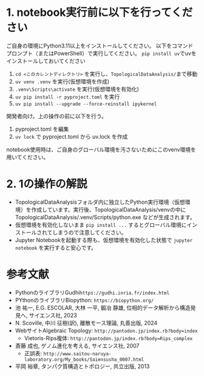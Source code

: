 # 1. notebook実行前に以下を行ってください

ご自身の環境にPython3.11以上をインストールしてください。
以下をコマンドプロンプト（またはPowerShell）で実行してください。
`pip install uv`でuvをインストールしておいてください

1. `cd <このカレントディレクトリ>` を実行し、`TopologicalDataAnalysis/`まで移動
2. `uv venv .venv` を実行(仮想環境を作成)
3. `.venv\Scripts\activate` を実行(仮想環境を有効化)
4. `uv pip install -r pyproject.toml` を実行
5. `uv pip install --upgrade --force-reinstall ipykernel`

開発者向け。上の操作の前に以下を行う。
1. pyproject.toml を編集
2. `uv lock` で pyproject.toml から uv.lock を作成

notebook使用時は、ご自身のグローバル環境を汚さないためにこのvenv環境を用いてください。

# 2. 1の操作の解説

- TopologicalDataAnalysisフォルダ内に独立したPython実行環境（仮想環境）を作成しています。実行後、TopologicalDataAnalysis/venvの中に TopologicalDataAnalysis/.venv/Scripts/python.exe などが生成されます。
- 仮想環境を有効化しないまま `pip install ...` するとグローバル環境にインストールされてしまうので注意してください。
- Jupyter Notebookを起動する際も、仮想環境を有効化した状態で `jupyter notebook` を実行すると安心です。

# 参考文献
- PythonのライブラリGudhi`https://gudhi.inria.fr/index.html`
- PYthonのライブラリBiopython: `https://biopython.org/`
- 池 祐一, E.G. ESCOLAR, 大林 一平, 鍛冶 静雄, 位相的データ解析から構造発見へ, サイエンス社, 2023
- N. Scoville, 中川 征樹(訳), 離散モース理論, 丸善出版, 2024
- WebサイトAlgebraic Topology: `http://pantodon.jp/index.rb?body=index`
  - Vietoris-Rips複体: `http://pantodon.jp/index.rb?body=Rips_complex`
- 斎藤 成也, ゲノム進化を考える, サイエンス社, 2007
  - 正誤表: `http://www.saitou-naruya-laboratory.org/My_books/Saiensusha_0007.html`
- 平岡 裕章, タンパク質構造とトポロジー, 共立出版, 2013